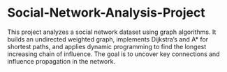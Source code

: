 # Social-Network-Analysis-Project
This project analyzes a social network dataset using graph algorithms. It builds an undirected weighted graph, implements Dijkstra’s and A* for shortest paths, and applies dynamic programming to find the longest increasing chain of influence. The goal is to uncover key connections and influence propagation in the network. 
